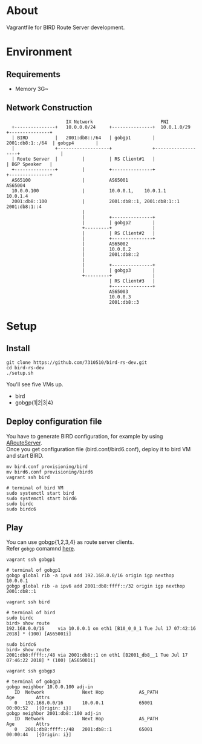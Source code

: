 # About
Vagrantfile for BIRD Route Server development.

# Environment
## Requirements
* Memory 3G~

## Network Construction
```
                      IX Network                         PNI
  +---------------+   10.0.0.0/24     +---------------+  10.0.1.0/29      +---------------+
  | BIRD          |   2001:db8::/64   | gobgp1        |  2001:db8:1::/64  | gobgp4        |
  |               +-------------------+               +-------------------+               |
  | Route Server  |         |         | RS Client#1   |                   | BGP Speaker   |
  +---------------+         |         +---------------+                   +---------------+
  AS65100                   |         AS65001                             AS65004
  10.0.0.100                |         10.0.0.1,    10.0.1.1               10.0.1.4
  2001:db8::100             |         2001:db8::1, 2001:db8:1::1          2001:db8:1::4
                            |
                            |         +---------------+
                            |         | gobgp2        |
                            +---------+               |
                            |         | RS Client#2   |
                            |         +---------------+
                            |         AS65002
                            |         10.0.0.2
                            |         2001:db8::2
                            |
                            |         +---------------+
                            |         | gobgp3        |
                            +---------+               |
                                      | RS Client#3   |
                                      +---------------+
                                      AS65003
                                      10.0.0.3
                                      2001:db8::3
```

# Setup

## Install
```
git clone https://github.com/7310510/bird-rs-dev.git
cd bird-rs-dev
./setup.sh
```
You'll see five VMs up.
* bird
* gobgp{1|2|3|4}

## Deploy configuration file

You have to generate BIRD configuration, for example by using [ARouteServer](https://github.com/pierky/arouteserver).<br>
Once you get configuration file (bird.conf/bird6.conf), deploy it to bird VM and start BIRD.

```
mv bird.conf provisioning/bird
mv bird6.conf provisioning/bird6
vagrant ssh bird

# terminal of bird VM
sudo systemctl start bird
sudo systemctl start bird6
sudo birdc
sudo birdc6
```

## Play

You can use gobgp{1,2,3,4} as route server clients.<br>
Refer `gobgp` comamnd [here](https://github.com/osrg/gobgp/blob/master/docs/sources/cli-command-syntax.md).

```
vagrant ssh gobgp1

# terminal of gobgp1
gobgp global rib -a ipv4 add 192.168.0.0/16 origin igp nexthop 10.0.0.1
gobgp global rib -a ipv6 add 2001:db8:ffff::/32 origin igp nexthop 2001:db8::1
```

```
vagrant ssh bird

# terminal of bird
sudo birdc
bird> show route
192.168.0.0/16     via 10.0.0.1 on eth1 [B10_0_0_1 Tue Jul 17 07:42:16 2018] * (100) [AS65001i]

sudo birdc6
bird> show route
2001:db8:ffff::/48 via 2001:db8::1 on eth1 [B2001_db8__1 Tue Jul 17 07:46:22 2018] * (100) [AS65001i]
```

```
vagrant ssh gobgp3

# terminal of gobgp3
gobgp neighbor 10.0.0.100 adj-in
   ID  Network              Next Hop             AS_PATH              Age        Attrs
   0   192.168.0.0/16       10.0.0.1             65001                00:00:52   [{Origin: i}]
gobgp neighbor 2001:db8::100 adj-in
   ID  Network              Next Hop             AS_PATH              Age        Attrs
   0   2001:db8:ffff::/48   2001:db8::1          65001                00:00:44   [{Origin: i}]
```
